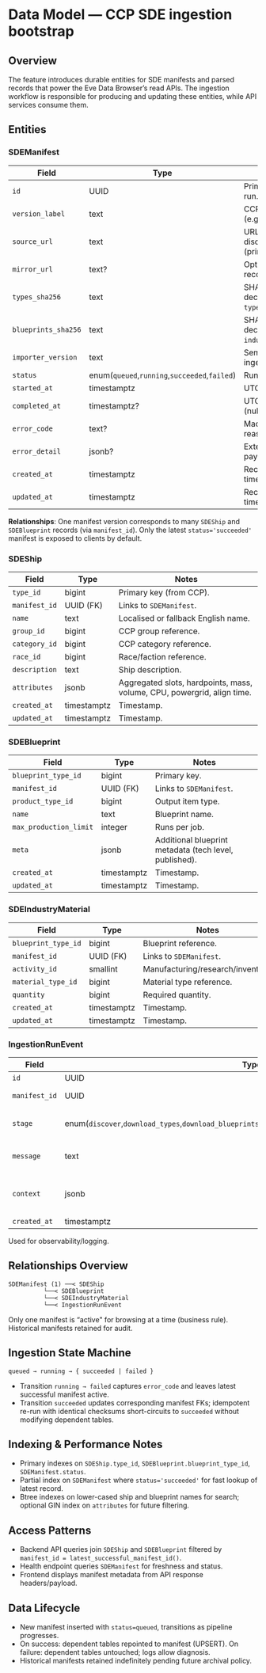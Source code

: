# Data Model — CCP SDE ingestion bootstrap

## Overview
The feature introduces durable entities for SDE manifests and parsed records that power the Eve Data Browser’s read APIs. The ingestion workflow is responsible for producing and updating these entities, while API services consume them.

## Entities

### SDEManifest
| Field | Type | Notes |
| --- | --- | --- |
| `id` | UUID | Primary key per ingestion run. |
| `version_label` | text | CCP-provided label (e.g., `v2024.05.14`). |
| `source_url` | text | URL used for discovery/download (primary). |
| `mirror_url` | text? | Optional fallback mirror recorded when used. |
| `types_sha256` | text | SHA-256 of decompressed `typeIDs.yaml`. |
| `blueprints_sha256` | text | SHA-256 of decompressed `industryBlueprints.yaml`. |
| `importer_version` | text | Semantic version of ingestion tool. |
| `status` | enum(`queued`,`running`,`succeeded`,`failed`) | Run lifecycle state. |
| `started_at` | timestamptz | UTC start timestamp. |
| `completed_at` | timestamptz? | UTC finish timestamp (null until completion). |
| `error_code` | text? | Machine-readable failure reason. |
| `error_detail` | jsonb? | Extended diagnostic payload. |
| `created_at` | timestamptz | Record creation timestamp. |
| `updated_at` | timestamptz | Record update timestamp. |

**Relationships**: One manifest version corresponds to many `SDEShip` and `SDEBlueprint` records (via `manifest_id`). Only the latest `status='succeeded'` manifest is exposed to clients by default.

### SDEShip
| Field | Type | Notes |
| --- | --- | --- |
| `type_id` | bigint | Primary key (from CCP). |
| `manifest_id` | UUID (FK) | Links to `SDEManifest`. |
| `name` | text | Localised or fallback English name. |
| `group_id` | bigint | CCP group reference. |
| `category_id` | bigint | CCP category reference. |
| `race_id` | bigint | Race/faction reference. |
| `description` | text | Ship description. |
| `attributes` | jsonb | Aggregated slots, hardpoints, mass, volume, CPU, powergrid, align time. |
| `created_at` | timestamptz | Timestamp. |
| `updated_at` | timestamptz | Timestamp. |

### SDEBlueprint
| Field | Type | Notes |
| --- | --- | --- |
| `blueprint_type_id` | bigint | Primary key. |
| `manifest_id` | UUID (FK) | Links to `SDEManifest`. |
| `product_type_id` | bigint | Output item type. |
| `name` | text | Blueprint name. |
| `max_production_limit` | integer | Runs per job. |
| `meta` | jsonb | Additional blueprint metadata (tech level, published). |
| `created_at` | timestamptz | Timestamp. |
| `updated_at` | timestamptz | Timestamp. |

### SDEIndustryMaterial
| Field | Type | Notes |
| --- | --- | --- |
| `blueprint_type_id` | bigint | Blueprint reference. |
| `manifest_id` | UUID (FK) | Links to `SDEManifest`. |
| `activity_id` | smallint | Manufacturing/research/invention. |
| `material_type_id` | bigint | Material type reference. |
| `quantity` | bigint | Required quantity. |
| `created_at` | timestamptz | Timestamp. |
| `updated_at` | timestamptz | Timestamp. |

### IngestionRunEvent
| Field | Type | Notes |
| --- | --- | --- |
| `id` | UUID | Event id. |
| `manifest_id` | UUID | Associated manifest/run. |
| `stage` | enum(`discover`,`download_types`,`download_blueprints`,`decompress`,`write_json`,`upsert_db`,`complete`,`fail`) | Pipeline stage checkpoints. |
| `message` | text | Human readable description. |
| `context` | jsonb | Extra metadata (duration, retries). |
| `created_at` | timestamptz | Timestamp. |

Used for observability/logging.

## Relationships Overview
```
SDEManifest (1) ──< SDEShip
          └──< SDEBlueprint
          └──< SDEIndustryMaterial
          └──< IngestionRunEvent
```

Only one manifest is “active" for browsing at a time (business rule). Historical manifests retained for audit.

## Ingestion State Machine
```
queued → running → { succeeded | failed }
```
- Transition `running → failed` captures `error_code` and leaves latest successful manifest active.
- Transition `succeeded` updates corresponding manifest FKs; idempotent re-run with identical checksums short-circuits to `succeeded` without modifying dependent tables.

## Indexing & Performance Notes
- Primary indexes on `SDEShip.type_id`, `SDEBlueprint.blueprint_type_id`, `SDEManifest.status`.
- Partial index on `SDEManifest` where `status='succeeded'` for fast lookup of latest record.
- Btree indexes on lower-cased ship and blueprint names for search; optional GIN index on `attributes` for future filtering.

## Access Patterns
- Backend API queries join `SDEShip` and `SDEBlueprint` filtered by `manifest_id = latest_successful_manifest_id()`.
- Health endpoint queries `SDEManifest` for freshness and status.
- Frontend displays manifest metadata from API response headers/payload.

## Data Lifecycle
- New manifest inserted with `status=queued`, transitions as pipeline progresses.
- On success: dependent tables repointed to manifest (UPSERT). On failure: dependent tables untouched; logs allow diagnosis.
- Historical manifests retained indefinitely pending future archival policy.
